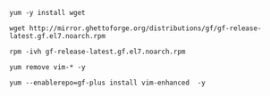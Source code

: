 ```
yum -y install wget
```

```
wget http://mirror.ghettoforge.org/distributions/gf/gf-release-latest.gf.el7.noarch.rpm 
```



```
rpm -ivh gf-release-latest.gf.el7.noarch.rpm
```

```
yum remove vim-* -y
```


```
yum --enablerepo=gf-plus install vim-enhanced  -y
```
